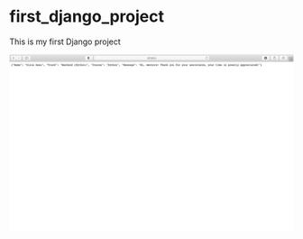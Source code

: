 # first_django_project
This is my first Django project 

![Django_app_messagepage](Django_app_messagepage.png) 
